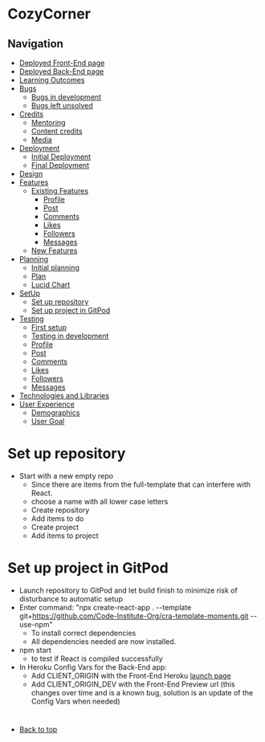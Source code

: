 # CozyCorner
## Navigation
* [Deployed Front-End page](https://cozycorner-pp5.herokuapp.com/)
* [Deployed Back-End page](https://portfolio-project-5-drf-api.herokuapp.com/)
* [Learning Outcomes](#learning-outcomes)
* [Bugs](/bugs.md)
    - [Bugs in development](/bugs.md#bugs-in-development)
    - [Bugs left unsolved](/bugs.md#bugs-left-unsolved)
* [Credits](#credits)
    - [Mentoring](#thank-you)
    - [Content credits](#content-credits)
    - [Media](#media)
* [Deployment](/deployment.md)
    - [Initial Deployment](/deployment.md#initial-deployment)
    - [Final Deployment](/deployment.md#final-deployment)
* [Design](/README.md#design)
* [Features](/features.md)
   - [Existing Features](/features.md#existing-features)
       - [Profile](/features.md#profile)
       - [Post](/features.md#post)
       - [Comments](/features.md#comments)
       - [Likes](/features.md#likes)
       - [Followers](/features.md#followers)
       - [Messages](/features.md#messages)
   - [New Features](/features.md#new-features)
* [Planning](#planning)
   - [Initial planning](#initial-plan)
   - [Plan](#plan)
   - [Lucid Chart](#lucidchart)
* [SetUp](/setup.md)
   - [Set up repository](#set-up-repository)
   - [Set up project in GitPod](#set-up-project-in-gitpod)
* [Testing](/testing.md)
    - [First setup](/testing.md#first-setup)
    - [Testing in development](/testing.md#testing-in-development)
    - [Profile](/testing.md#profile)
    - [Post](/testing.md#post)
    - [Comments](/testing.md#comments)
    - [Likes](/testing.md#likes)
    - [Followers](/testing.md#followers)
    - [Messages](/testing.md#messages)
* [Technologies and Libraries](#technologies-and-libraries)
* [User Experience](#user-experience-ux)
    - [Demographics](#demographics)
    - [User Goal](#user-goals) 
#
# Set up repository
- Start with a new empty repo
   - Since there are items from the full-template that can interfere with React.
   - choose a name with all lower case letters
   - Create repository
   - Add items to do
   - Create project
   - Add items to project
#
# Set up project in GitPod
- Launch repository to GitPod and let build finish to minimize risk of disturbance to automatic setup
- Enter command: "npx create-react-app . --template git+https://github.com/Code-Institute-Org/cra-template-moments.git --use-npm"
   - To install correct dependencies
   - All dependencies needed are now installed.
- npm start
   - to test if React is compiled successfully
- In Heroku Config Vars for the Back-End app:
   - Add CLIENT_ORIGIN with the Front-End Heroku [launch page](https://cozycorner-pp5.herokuapp.com/)
   - Add CLIENT_ORIGIN_DEV with the Front-End Preview url (this changes over time and is a known bug, solution is an update of the Config Vars when needed)
#
* [Back to top](#)
#